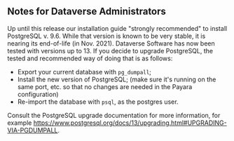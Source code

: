 ## Notes for Dataverse Administrators 

Up until this release our installation guide "strongly recommended" to install PostgreSQL v. 9.6. While that version is known to be very stable, it is nearing its end-of-life (in Nov. 2021). Dataverse Software has now been tested with versions up to 13. If you decide to upgrade PostgreSQL, the tested and recommended way of doing that is as follows:

- Export your current database with ``pg_dumpall``;
- Install the new version of PostgreSQL; (make sure it's running on the same port, etc. so that no changes are needed in the Payara configuration)
- Re-import the database with ``psql``, as the postgres user.

Consult the PostgreSQL upgrade documentation for more information, for example https://www.postgresql.org/docs/13/upgrading.html#UPGRADING-VIA-PGDUMPALL. 
